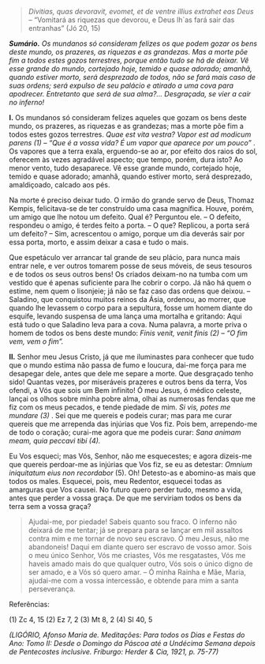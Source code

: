 > *Divitias, quas devoravit, evomet, et de ventre illius extrahet eas Deus* – “Vomitará as riquezas que devorou, e Deus lh´as fará sair das entranhas” (Jó 20, 15)

***Sumário.** Os mundanos só consideram felizes os que podem gozar os bens deste mundo, os prazeres, as riquezas e as grandezas. Mas a morte põe fim a todos estes gozos terrestres, porque então tudo se há de deixar. Vê esse grande do mundo, cortejado hoje, temido e quase adorado; amanhã, quando estiver morto, será desprezado de todos, não se fará mais caso de suas ordens; será expulso de seu palácio e atirado a uma cova para apodrecer. Entretanto que será de sua alma?… Desgraçada, se vier a cair no inferno!*

**I.** Os mundanos só consideram felizes aqueles que gozam os bens deste mundo, os prazeres, as riquezas e as grandezas; mas a morte põe fim a todos estes gozos terrestres. *Quae est vita vestra? Vapor est ad modicum parens (1) – “Que é a vossa vida? É um vapor que aparece por um pouco”* . Os vapores que a terra exala, erguendo-se ao ar, por efeito dos raios do sol, oferecem às vezes agradável aspecto; que tempo, porém, dura isto? Ao menor vento, tudo desaparece. Vê esse grande mundo, cortejado hoje, temido e quase adorado; amanhã, quando estiver morto, será desprezado, amaldiçoado, calcado aos pés.

Na morte é preciso deixar tudo. O irmão do grande servo de Deus, Thomaz Kempis, felicitava-se de ter construído uma casa magnífica. Houve, porém, um amigo que lhe notou um defeito. Qual é? Perguntou ele. – O defeito, respondeu o amigo, é terdes feito a porta. – O que? Replicou, a porta será um defeito? – Sim, acrescentou o amigo, porque um dia deverás sair por essa porta, morto, e assim deixar a casa e tudo o mais.

Que espetáculo ver arrancar tal grande de seu plácio, para nunca mais entrar nele, e ver outros tomarem posse de seus móveis, de seus tesouros e de todos os seus outros bens! Os criados deixam-no na tumba com um vestido que é apenas suficiente para lhe cobrir o corpo. Já não há quem o estime, nem quem o lisonjeie; já não se faz caso das ordens que deixou. – Saladino, que conquistou muitos reinos da Ásia, ordenou, ao morrer, que quando lhe levassem o corpo para a sepultura, fosse um homem diante do esquife, levando suspensa de uma lança uma mortalha e gritando: Aqui está tudo o que Saladino leva para a cova. Numa palavra, a morte priva o homem de todos os bens deste mundo: *Finis venit, venit finis (2) – “O fim vem, vem o fim”.*

**II.** Senhor meu Jesus Cristo, já que me iluminastes para conhecer que tudo que o mundo estima não passa de fumo e loucura, dai-me força para me desapegar dele, antes que dele me separe a morte. Que desgraçado tenho sido! Quantas vezes, por miseráveis prazeres e outros bens da terra, Vos ofendi, a Vós que sois um Bem infinito! Ó meu Jesus, ó médico celeste, lançai os olhos sobre minha pobre alma, olhai as numerosas fendas que me fiz com os meus pecados, e tende piedade de mim. *Si vis, potes me mundare (3)* . Sei que me quereis e podeis curar; mas para me curar quereis que me arrependa das injúrias que Vos fiz. Pois bem, arrependo-me de todo o coração; curai-me agora que me podeis curar: *Sana animam meam, quia peccavi tibi (4).*

Eu Vos esqueci; mas Vós, Senhor, não me esquecestes; e agora dizeis-me que quereis perdoar-me as injúrias que Vos fiz, se eu as detestar: *Omnium iniquitatum eius non recordabor* (5). Oh! Detesto-as e abomino-as mais que todos os males. Esquecei, pois, meu Redentor, esquecei todas as amarguras que Vos causei. No futuro quero perder tudo, mesmo a vida, antes que perder a vossa graça. De que me serviriam todos os bens da terra sem a vossa graça?

> Ajudai-me, por piedade! Sabeis quanto sou fraco. O inferno não deixará de me tentar; já se prepara para se lançar em mil assaltos contra mim e me tornar de novo seu escravo. Ó meu Jesus, não me abandoneis! Daqui em diante quero ser escravo de vosso amor. Sois o meu único Senhor, Vós me criastes, Vós me resgatastes, Vós me haveis amado mais do que qualquer outro, Vós sois o único digno de ser amado, e a Vós só quero amar. – Ó minha Rainha e Mãe, Maria, ajudai-me com a vossa intercessão, e obtende para mim a santa perseverança.

Referências:

\(1\) Zc 4, 15 (2) Ez 7, 2 (3) Mt 8, 2 (4) Sl 40, 5

*(LIGÓRIO, Afonso Maria de. Meditações: Para todos os Dias e Festas do Ano: Tomo II: Desde o Domingo da Páscoa até a Undécima Semana depois de Pentecostes inclusive. Friburgo: Herder & Cia, 1921, p. 75-77)*
